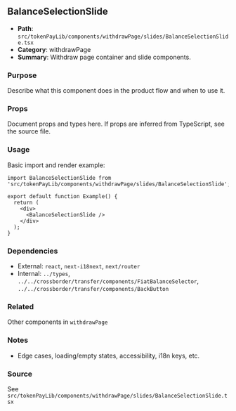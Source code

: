 ## BalanceSelectionSlide

- **Path**: `src/tokenPayLib/components/withdrawPage/slides/BalanceSelectionSlide.tsx`
- **Category**: withdrawPage
- **Summary**: Withdraw page container and slide components.

### Purpose
Describe what this component does in the product flow and when to use it.

### Props
Document props and types here. If props are inferred from TypeScript, see the source file.

### Usage
Basic import and render example:


```tsx
import BalanceSelectionSlide from 'src/tokenPayLib/components/withdrawPage/slides/BalanceSelectionSlide';

export default function Example() {
  return (
    <div>
      <BalanceSelectionSlide />
    </div>
  );
}

```

### Dependencies
- External: `react`, `next-i18next`, `next/router`
- Internal: `../types`, `../../crossborder/transfer/components/FiatBalanceSelector`, `../../crossborder/transfer/components/BackButton`

### Related
Other components in `withdrawPage`

### Notes
- Edge cases, loading/empty states, accessibility, i18n keys, etc.

### Source
See `src/tokenPayLib/components/withdrawPage/slides/BalanceSelectionSlide.tsx`

